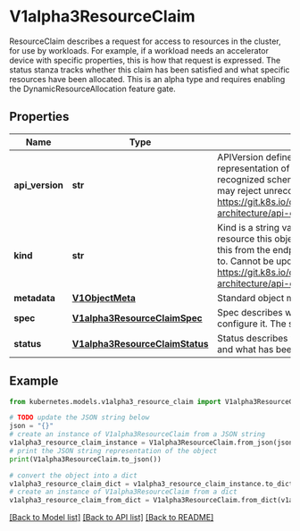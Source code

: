 # V1alpha3ResourceClaim

ResourceClaim describes a request for access to resources in the cluster, for use by workloads. For example, if a workload needs an accelerator device with specific properties, this is how that request is expressed. The status stanza tracks whether this claim has been satisfied and what specific resources have been allocated.  This is an alpha type and requires enabling the DynamicResourceAllocation feature gate.

## Properties

Name | Type | Description | Notes
------------ | ------------- | ------------- | -------------
**api_version** | **str** | APIVersion defines the versioned schema of this representation of an object. Servers should convert recognized schemas to the latest internal value, and may reject unrecognized values. More info: https://git.k8s.io/community/contributors/devel/sig-architecture/api-conventions.md#resources | [optional] 
**kind** | **str** | Kind is a string value representing the REST resource this object represents. Servers may infer this from the endpoint the client submits requests to. Cannot be updated. In CamelCase. More info: https://git.k8s.io/community/contributors/devel/sig-architecture/api-conventions.md#types-kinds | [optional] 
**metadata** | [**V1ObjectMeta**](V1ObjectMeta.md) | Standard object metadata | [optional] 
**spec** | [**V1alpha3ResourceClaimSpec**](V1alpha3ResourceClaimSpec.md) | Spec describes what is being requested and how to configure it. The spec is immutable. | 
**status** | [**V1alpha3ResourceClaimStatus**](V1alpha3ResourceClaimStatus.md) | Status describes whether the claim is ready to use and what has been allocated. | [optional] 

## Example

```python
from kubernetes.models.v1alpha3_resource_claim import V1alpha3ResourceClaim

# TODO update the JSON string below
json = "{}"
# create an instance of V1alpha3ResourceClaim from a JSON string
v1alpha3_resource_claim_instance = V1alpha3ResourceClaim.from_json(json)
# print the JSON string representation of the object
print(V1alpha3ResourceClaim.to_json())

# convert the object into a dict
v1alpha3_resource_claim_dict = v1alpha3_resource_claim_instance.to_dict()
# create an instance of V1alpha3ResourceClaim from a dict
v1alpha3_resource_claim_from_dict = V1alpha3ResourceClaim.from_dict(v1alpha3_resource_claim_dict)
```
[[Back to Model list]](../README.md#documentation-for-models) [[Back to API list]](../README.md#documentation-for-api-endpoints) [[Back to README]](../README.md)



